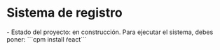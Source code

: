 <h1>Sistema de registro</h1>
- Estado del proyecto: en construcción.
Para ejecutar el sistema, debes poner:
```cpm install ŕeact```
